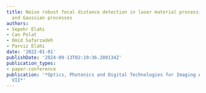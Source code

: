 ```yaml
---
title: Noise robust focal distance detection in laser material processing using CNNs
  and Gaussian processes
authors:
- Sepehr Elahi
- Can Polat
- Omid Safarzadeh
- Parviz Elahi
date: '2022-01-01'
publishDate: '2024-09-13T02:19:36.280134Z'
publication_types:
- paper-conference
publication: '*Optics, Photonics and Digital Technologies for Imaging Applications
  VII*'
---
```


